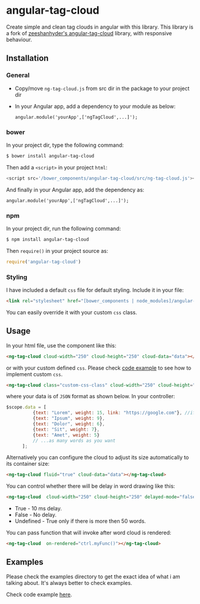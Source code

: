 # angular-tag-cloud
Create simple and clean tag clouds in angular with this library. This library is a fork of [zeeshanhyder's angular-tag-cloud](https://github.com/lucaong/jQCloud) library, with responsive behaviour.

## Installation

### General
- Copy/move `ng-tag-cloud.js` from src dir in the package to your project dir
- In your Angular app, add a dependency to your module as below:

  `angular.module('yourApp',['ngTagCloud',...]');`

### bower
In your project dir, type the following command:

```sh
$ bower install angular-tag-cloud
```
Then add a `<script>` in your project `html`:

```javascript
<script src='/bower_components/angular-tag-cloud/src/ng-tag-cloud.js'></script>
```
And finally in your Angular app, add the dependency as:

`angular.module('yourApp',['ngTagCloud',...]');`


### npm
In your project dir, run the following command:

```sh
$ npm install angular-tag-cloud
```
Then `require()` in your project source as:

```javascript
require('angular-tag-cloud')
```

### Styling

I have included a default `css` file for default styling. Include it in your file:

```html
<link rel="stylesheet" href="[bower_components | node_modules]/angular-tag-cloud/src/css/ng-tag-cloud.css">
```
You can easily override it with your custom `css` class.

## Usage

In your html file, use the component like this:

```html
<ng-tag-cloud cloud-width="250" cloud-height="250" cloud-data="data"></ng-tag-cloud> <!-- default height and width is 300px -->
```
or with your custom defined `css`. Please check [code example](https://github.com/zeeshanhyder/angular-tag-cloud/tree/master/examples) to see how to implement custom `css`.

```html
<ng-tag-cloud class="custom-css-class" cloud-width="250" cloud-height="250" cloud-data="data"></ng-tag-cloud>
```

where your data is of `JSON` format as shown below. In your controller:

```javascript
$scope.data = [
          {text: "Lorem", weight: 15, link: "https://google.com"}, //if your tag has a link.
          {text: "Ipsum", weight: 9},
          {text: "Dolor", weight: 6},
          {text: "Sit", weight: 7},
          {text: "Amet", weight: 5}
          // ...as many words as you want
      ];
```

Alternatively you can configure the cloud to adjust its size automatically to its container size:

```html
<ng-tag-cloud fluid="true" cloud-data="data"></ng-tag-cloud>
```

You can control whether there will be delay in word drawing like this:
```html
<ng-tag-cloud  cloud-width="250" cloud-height="250" delayed-mode="false"></ng-tag-cloud>
```
- True - 10 ms delay.
- False - No delay.
- Undefined - True only if there is more then 50 words.

You can pass function that will invoke after word cloud is rendered:
```html
<ng-tag-cloud  on-rendered="ctrl.myFunc()"></ng-tag-cloud>
```

## Examples

Please check the examples directory to get the exact idea of what i am talking about. It's always better to check examples.

Check code example [here](https://github.com/zeeshanhyder/angular-tag-cloud/tree/master/examples).
